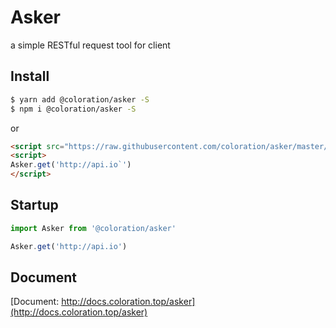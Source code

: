 # Asker

a simple RESTful request tool for client

## Install

``` bash
$ yarn add @coloration/asker -S
$ npm i @coloration/asker -S
```

or 

``` html
<script src="https://raw.githubusercontent.com/coloration/asker/master/lib/index.min.js"></script>
<script>
Asker.get('http://api.io`')
</script>
```

## Startup

```js
import Asker from '@coloration/asker'

Asker.get('http://api.io')
```

## Document

[Document: http://docs.coloration.top/asker](http://docs.coloration.top/asker)
